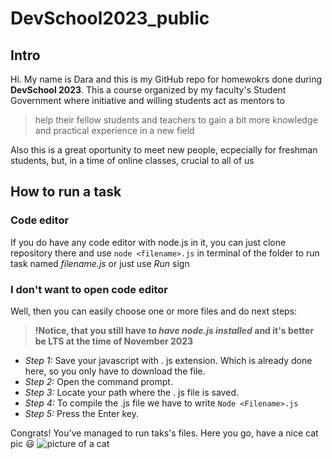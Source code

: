 # DevSchool2023_public

## Intro

Hi. My name is Dara and this is my GitHub repo for homewokrs done during **DevSchool 2023**. This a course organized by my faculty's Student Government where initiative and willing students act as mentors to 
> help their fellow students and teachers to gain a bit more knowledge and practical experience in a new field

Also this is a great oportunity to meet new people, ecpecially for freshman students, but, in a time of online classes, crucial to all of us
## How to run a task

### Code editor

If you do have any code editor with node.js in it, you can just clone repository there and use
`node <filename>.js` in terminal of the folder to run task named _filename.js_ or just use _Run_ sign

### I don't want to open code editor

Well, then you can easily choose one or more files and do next steps:

>**!Notice, that you still have to _have node.js installed_ and it's better be LTS at the time of November 2023**
>
* _Step 1:_ Save your javascript with . js extension.  Which is already done here, so you only have to download the file.
* _Step 2:_ Open the command prompt.
* _Step 3:_ Locate your path where the . js file is saved.
* _Step 4:_ To compile the .js file we have to write `Node <Filename>.js`
* _Step 5:_ Press the Enter key.

Congrats! You've managed to run taks's files. Here you go, have a nice cat pic :smiley:
![picture of a cat](https://cdn.shopify.com/s/files/1/0344/6469/files/5jft3680t4g41.jpg?v=1599677663)

